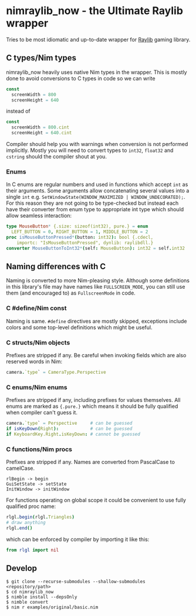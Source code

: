 # nimraylib_now - the Ultimate Raylib wrapper

Tries to be most idiomatic and up-to-date wrapper for [Raylib] gaming library.

[Raylib]: https://www.raylib.com/

## C types/Nim types
nimraylib_now heavily uses native Nim types in the wrapper. This is mostly done
to avoid conversions to C types in code so we can write
```nim
const
  screenWidth = 800
  screenHeight = 640
```
instead of
```nim
const
  screenWidth = 800.cint
  screenHeight = 640.cint
```
Compiler should help you with warnings when conversion is not performed
implicitly. Mostly you will need to convert types to `int32`, `float32` and
`cstring` should the compiler shout at you.

### Enums
In C enums are regular numbers and used in functions which accept `int` as
their arguments. Some arguments allow concatenating several values into a
single `int` e.g. `SetWindowState(WINDOW_MAXIMIZED | WINDOW_UNDECORATED);`.
For this reason they are not going to be type-checked but instead each have
their converter from enum type to appropriate int type which should allow
seamless interaction:
```nim
type MouseButton* {.size: sizeof(int32), pure.} = enum
  LEFT_BUTTON = 0, RIGHT_BUTTON = 1, MIDDLE_BUTTON = 2
proc isMouseButtonPressed*(button: int32): bool {.cdecl,
    importc: "IsMouseButtonPressed", dynlib: raylibdll.}
converter MouseButtonToInt32*(self: MouseButton): int32 = self.int32
```

## Naming differences with C
Naming is converted to more Nim-pleasing style. Although some definitions in
this library's file may have names like `FULLSCREEN_MODE`, you can still use
them (and encouraged to) as `FullscreenMode` in code.

### C #define/Nim const
Naming is same. `#define` directives are mostly skipped, exceptions include
colors and some top-level definitions which might be useful.

### C structs/Nim objects
Prefixes are stripped if any. Be careful when invoking fields which are also
reserved words in Nim:
```nim
camera.`type` = CameraType.Perspective
```

### C enums/Nim enums
Prefixes are stripped if any, including prefixes for values themselves. All
enums are marked as `{.pure.}` which means it should be fully qualified when
compiler can't guess it.
```nim
camera.`type` = Perspective     # can be guessed
if isKeyDown(Right):            # can be guessed
if KeyboardKey.Right.isKeyDown: # cannot be guessed
```

### C functions/Nim procs
Prefixes are stripped if any. Names are converted from PascalCase to camelCase.
```
rlBegin -> begin
GuiSetState -> setState
InitWindow -> initWindow
```

For functions operating on global scope it could be convenient to use
fully qualified proc name:
```nim
rlgl.begin(rlgl.Triangles)
# draw anything
rlgl.end()
```
which can be enforced by compiler by importing it like this:
```nim
from rlgl import nil
```

## Develop

```shell
$ git clone --recurse-submodules --shallow-submodules <repository/path>
$ cd nimraylib_now
$ nimble install --depsOnly
$ nimble convert
$ nim r examples/original/basic.nim
```
